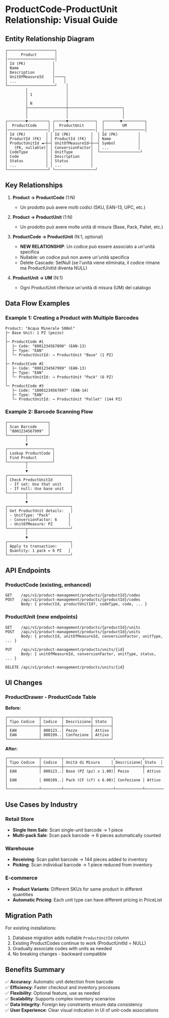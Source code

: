 # ProductCode-ProductUnit Relationship: Visual Guide

## Entity Relationship Diagram

```
┌─────────────────────┐
│      Product        │
│─────────────────────│
│ Id (PK)            │
│ Name               │
│ Description        │
│ UnitOfMeasureId    │────┐
│ ...                │    │
└─────────────────────┘    │
         │                 │
         │ 1               │
         │                 │
         │ N               │
         ├─────────────────┼────────────────────────┐
         │                 │                        │
         │                 │                        │
┌────────▼─────────┐ ┌─────▼────────────┐  ┌───────▼──────────┐
│  ProductCode     │ │  ProductUnit     │  │        UM        │
│──────────────────│ │──────────────────│  │──────────────────│
│ Id (PK)         │ │ Id (PK)         │  │ Id (PK)         │
│ ProductId (FK)  │ │ ProductId (FK)  │  │ Name            │
│ ProductUnitId ◄─┼─┤ UnitOfMeasureId─┼──┤ Symbol          │
│   (FK, nullable)│ │ ConversionFactor│  │ ...             │
│ CodeType        │ │ UnitType        │  └──────────────────┘
│ Code            │ │ Description     │
│ Status          │ │ Status          │
│ ...             │ │ ...             │
└──────────────────┘ └──────────────────┘
```

## Key Relationships

1. **Product → ProductCode** (1:N)
   - Un prodotto può avere molti codici (SKU, EAN-13, UPC, etc.)
   
2. **Product → ProductUnit** (1:N)
   - Un prodotto può avere molte unità di misura (Base, Pack, Pallet, etc.)
   
3. **ProductCode → ProductUnit** (N:1, optional)
   - **NEW RELATIONSHIP**: Un codice può essere associato a un'unità specifica
   - Nullable: un codice può non avere un'unità specifica
   - Delete Cascade: SetNull (se l'unità viene eliminata, il codice rimane ma ProductUnitId diventa NULL)

4. **ProductUnit → UM** (N:1)
   - Ogni ProductUnit riferisce un'unità di misura (UM) del catalogo

## Data Flow Examples

### Example 1: Creating a Product with Multiple Barcodes

```
Product: "Acqua Minerale 500ml"
├─ Base Unit: 1 PZ (pezzo)
│
├─ ProductCode #1
│  ├─ Code: "8001234567890" (EAN-13)
│  ├─ Type: "EAN"
│  └─ ProductUnitId: → ProductUnit "Base" (1 PZ)
│
├─ ProductCode #2
│  ├─ Code: "8001234567999" (EAN-13)
│  ├─ Type: "EAN"
│  └─ ProductUnitId: → ProductUnit "Pack" (6 PZ)
│
└─ ProductCode #3
   ├─ Code: "18001234567897" (EAN-14)
   ├─ Type: "EAN"
   └─ ProductUnitId: → ProductUnit "Pallet" (144 PZ)
```

### Example 2: Barcode Scanning Flow

```
┌──────────────────┐
│ Scan Barcode     │
│ "8001234567999"  │
└────────┬─────────┘
         │
         ▼
┌────────────────────┐
│ Lookup ProductCode │
│ Find Product       │
└────────┬───────────┘
         │
         ▼
┌────────────────────────────┐
│ Check ProductUnitId        │
│ - If set: Use that unit    │
│ - If null: Use base unit   │
└────────┬───────────────────┘
         │
         ▼
┌────────────────────────────┐
│ Get ProductUnit details:   │
│ - UnitType: "Pack"        │
│ - ConversionFactor: 6     │
│ - UnitOfMeasure: PZ       │
└────────┬───────────────────┘
         │
         ▼
┌────────────────────────────┐
│ Apply to transaction:      │
│ Quantity: 1 pack = 6 PZ   │
└────────────────────────────┘
```

## API Endpoints

### ProductCode (existing, enhanced)
```
GET    /api/v1/product-management/products/{productId}/codes
POST   /api/v1/product-management/products/{productId}/codes
       Body: { productId, productUnitId?, codeType, code, ... }
```

### ProductUnit (new endpoints)
```
GET    /api/v1/product-management/products/{productId}/units
POST   /api/v1/product-management/products/{productId}/units
       Body: { productId, unitOfMeasureId, conversionFactor, unitType, ... }
       
PUT    /api/v1/product-management/products/units/{id}
       Body: { unitOfMeasureId, conversionFactor, unitType, status, ... }
       
DELETE /api/v1/product-management/products/units/{id}
```

## UI Changes

### ProductDrawer - ProductCode Table

**Before:**
```
┌──────────────┬─────────┬────────────┬────────┐
│ Tipo Codice  │ Codice  │ Descrizione│ Stato  │
├──────────────┼─────────┼────────────┼────────┤
│ EAN          │ 800123..│ Pezzo      │ Attivo │
│ EAN          │ 800199..│ Confezione │ Attivo │
└──────────────┴─────────┴────────────┴────────┘
```

**After:**
```
┌──────────────┬─────────┬──────────────────────┬────────────┬────────┐
│ Tipo Codice  │ Codice  │ Unità di Misura     │ Descrizione│ Stato  │
├──────────────┼─────────┼──────────────────────┼────────────┼────────┤
│ EAN          │ 800123..│ Base (PZ (pz) x 1.00)│ Pezzo      │ Attivo │
│ EAN          │ 800199..│ Pack (CF (cf) x 6.00)│ Confezione │ Attivo │
└──────────────┴─────────┴──────────────────────┴────────────┴────────┘
```

## Use Cases by Industry

### Retail Store
- **Single Item Sale**: Scan single-unit barcode → 1 piece
- **Multi-pack Sale**: Scan pack barcode → 6 pieces automatically counted

### Warehouse
- **Receiving**: Scan pallet barcode → 144 pieces added to inventory
- **Picking**: Scan individual barcode → 1 piece reduced from inventory

### E-commerce
- **Product Variants**: Different SKUs for same product in different quantities
- **Automatic Pricing**: Each unit type can have different pricing in PriceList

## Migration Path

For existing installations:
1. Database migration adds nullable `ProductUnitId` column
2. Existing ProductCodes continue to work (ProductUnitId = NULL)
3. Gradually associate codes with units as needed
4. No breaking changes - backward compatible

## Benefits Summary

✅ **Accuracy**: Automatic unit detection from barcode  
✅ **Efficiency**: Faster checkout and inventory processes  
✅ **Flexibility**: Optional feature, use as needed  
✅ **Scalability**: Supports complex inventory scenarios  
✅ **Data Integrity**: Foreign key constraints ensure data consistency  
✅ **User Experience**: Clear visual indication in UI of unit-code associations
